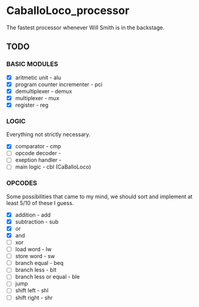 # CaballoLoco_processor

The fastest processor whenever Will Smith is in the backstage.

## TODO

### BASIC MODULES

- [x] aritmetic unit - alu
- [x] program counter incrementer - pci
- [x] demultiplexer - demux
- [x] multiplexer - mux
- [x] register - reg

### LOGIC

Everything not strictly necessary.

- [x] comparator - cmp
- [ ] opcode decoder -
- [ ] exeption handler -
- [ ] main logic - cbl (CaBalloLoco)

### OPCODES

Some possibilities that came to my mind, we should sort and implement at least 5/10 of these I guess.

- [x] addition - add
- [x] subtraction - sub
- [x] or
- [x] and
- [ ] xor
- [ ] load word - lw
- [ ] store word - sw
- [ ] branch equal - beq
- [ ] branch less - blt
- [ ] branch less or equal - ble
- [ ] jump
- [ ] shift left - shl
- [ ] shift right - shr
